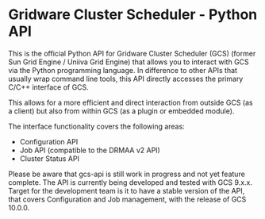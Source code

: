 # Gridware Cluster Scheduler - Python API

This is the official Python API for Gridware Cluster Scheduler (GCS) (former Sun Grid Engine / Uniiva Grid Engine) that allows you to interact with GCS via the Python programming language. In difference to other APIs that usually wrap command line tools, this API directly accesses the primary C/C++ interface of GCS.

This allows for a more efficient and direct interaction from outside GCS (as a client) but also from within GCS (as a plugin or embedded module).

The interface functionality covers the following areas:

* Configuration API
* Job API (compatible to the DRMAA v2 API)
* Cluster Status API

Please be aware that gcs-api is still work in progress and not yet feature complete. The API is currently being developed and tested with GCS 9.x.x. Target for the development team is it to have a stable version of the API, that covers Configuration and Job management, with the release of GCS 10.0.0.

